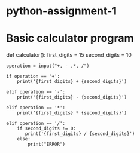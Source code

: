 # python-assignment-1

# Basic calculator program

def calculator():
    first_digits = 15
    second_digits = 10
    
    operation = input("+, - ,*, /")

    if operation == '+':
        print('{first_digits} + {second_digits}')

    elif operation == '-':
        print('{first_digits} - {second_digits}')

    elif operation == '*':
        print('{first_digits} * {second_digits}')

    elif operation == '/':
        if second_digits != 0:
           print('{first_digits} / {second_digits}')
        else:
            print("ERROR")
             
